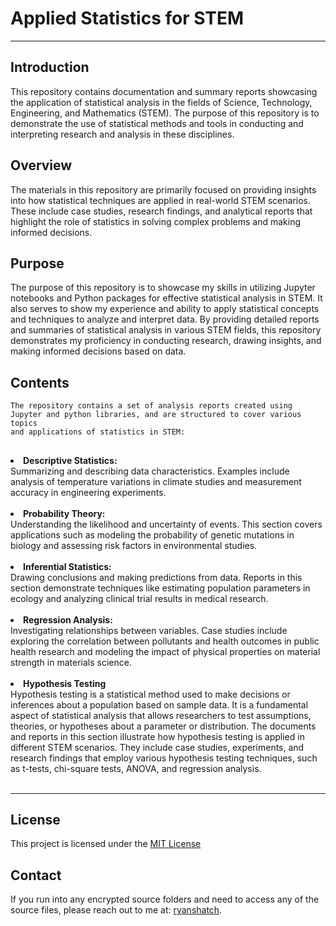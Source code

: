 # **Applied Statistics for STEM**

<hr>

## **Introduction**

This repository contains documentation and summary reports showcasing the application of statistical analysis in the fields of Science, Technology, Engineering, and Mathematics (STEM). The purpose of this repository is to demonstrate the use of statistical methods and tools in conducting and interpreting research and analysis in these disciplines.

## **Overview**

The materials in this repository are primarily focused on providing insights into how statistical techniques are applied in real-world STEM scenarios. These include case studies, research findings, and analytical reports that highlight the role of statistics in solving complex problems and making informed decisions.

## **Purpose**

The purpose of this repository is to showcase my skills in utilizing Jupyter notebooks and Python packages for effective statistical analysis in STEM. It also serves to show my experience and ability to apply statistical concepts and techniques to analyze and interpret data. By providing detailed reports and summaries of statistical analysis in various STEM fields, this repository demonstrates my proficiency in conducting research, drawing insights, and making informed decisions based on data.

## **Contents**

<code>The repository contains a set of analysis reports created using Jupyter and python libraries, and are structured to cover various topics and applications of statistics in STEM:</code>
##
<li><strong>Descriptive Statistics: </strong><br>
Summarizing and describing data characteristics. Examples include analysis of temperature variations in climate studies and measurement accuracy in engineering experiments.<br><br>
<li><strong>Probability Theory: </strong><br>
Understanding the likelihood and uncertainty of events. This section covers applications such as modeling the probability of genetic mutations in biology and assessing risk factors in environmental studies.<br><br>
<li><strong>Inferential Statistics: </strong><br>
Drawing conclusions and making predictions from data. Reports in this section demonstrate techniques like estimating population parameters in ecology and analyzing clinical trial results in medical research.<br><br>
<li><strong>Regression Analysis: </strong><br>
Investigating relationships between variables. Case studies include exploring the correlation between pollutants and health outcomes in public health research and modeling the impact of physical properties on material strength in materials science.<br><br>
<li><strong>Hypothesis Testing</strong><br>
<!-- Evaluating assumptions and testing theories. This includes applications such as testing the effectiveness of new teaching methods in education and examining the hypothesis of equal treatment effects in social science experiments. -->
Hypothesis testing is a statistical method used to make decisions or inferences about a population based on sample data. It is a fundamental aspect of statistical analysis that allows researchers to test assumptions, theories, or hypotheses about a parameter or distribution. The documents and reports in this section illustrate how hypothesis testing is applied in different STEM scenarios. They include case studies, experiments, and research findings that employ various hypothesis testing techniques, such as t-tests, chi-square tests, ANOVA, and regression analysis.
<br><br>

<hr>

## **License**

This project is licensed under the [MIT License](LICENSE)

## **Contact**

If you run into any encrypted source folders and need to access any of the source files, please reach out to me at:  [ryanshatch](mailto:ryan@rshatch.com).